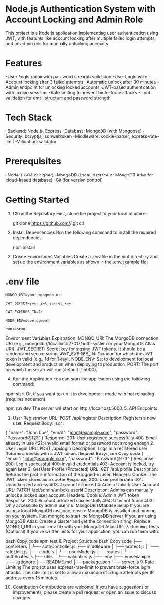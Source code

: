 # Node.js Authentication System with Account Locking and Admin Role
This project is a Node.js application implementing user authentication using JWT, with features like account locking after multiple failed login attempts, and an admin role for manually unlocking accounts.

# Features
  -User Registration with password strength validation
  -User Login with:
      -Account locking after 3 failed attempts
      -Automatic unlock after 30 minutes
  -Admin endpoint for unlocking locked accounts
  -JWT-based authentication with cookie sessions
  -Rate limiting to prevent brute-force attacks
  -Input validation for email structure and password strength

# Tech Stack
  -Backend: Node.js, Express
  -Database: MongoDB (with Mongoose)
  -Security: bcryptjs, jsonwebtoken
  -Middleware: cookie-parser, express-rate-limit
  -Validation: validator

# Prerequisites
  -Node.js (v14 or higher)
  -MongoDB (Local instance or MongoDB Atlas for cloud-based database)
  -Git (for version control)

# Getting Started

1. Clone the Repository
  First, clone the project to your local machine:

    git clone https://github.com/<your-username>/<repository-name>.git
    cd <repository-name>
    
2. Install Dependencies
  Run the following command to install the required dependencies:
  
    npm install
3. Create Environment Variables
  Create a .env file in the root directory and set up the environment variables as shown in the .env.example file:

# .env file
    MONGO_URI=your_mongodb_uri
    
    JWT_SECRET=your_jwt_secret_key
    
    JWT_EXPIRES_IN=1d
    
    NODE_ENV=development
    
    PORT=5000
  
  Environment Variables Explanation:
    MONGO_URI: The MongoDB connection URI (e.g., mongodb://localhost:27017/auth-system or your MongoDB Atlas URI).
    JWT_SECRET: Secret key for signing JWT tokens. It should be a random and secure string.
    JWT_EXPIRES_IN: Duration for which the JWT token is valid (e.g., 1d for 1 day).
    NODE_ENV: Set to development for local development and production when deploying to production.
    PORT: The port on which the server will run (default is 5000).

4. Run the Application
You can start the application using the following command:



npm start
Or, if you want to run it in development mode with hot reloading (requires nodemon):


npm run dev
The server will start on http://localhost:5000.
5. API Endpoints
1. User Registration
URL: POST /api/register
Description: Registers a new user.
Request Body:
json:

{
  "name": "John Doe",
  "email": "john@example.com",
  "password": "Password@123"
}
Response:
201: User registered successfully
400: Email already in use
422: Invalid email format or password not strong enough
2. User Login
URL: POST /api/login
Description: Logs in a registered user. Returns a cookie with a JWT token.
Request Body:
json
Copy code
{
  "email": "john@example.com",
  "password": "Password@123"
}
Response:
200: Login successful
400: Invalid credentials
403: Account is locked, try again later
3. Get User Profile (Protected)
URL: GET /api/profile
Description: Returns the profile information of the logged-in user.
Headers:
Cookie: The JWT token stored as a cookie
Response:
200: User profile data
401: Unauthorized access
403: Account is locked
4. Admin Unlock User Account
URL: PATCH /api/admin/unlock/:userId
Description: Admins can manually unlock a locked user account.
Headers:
Cookie: Admin JWT token
Response:
200: Account unlocked successfully
404: User not found
403: Only accessible by admin users
6. MongoDB Database Setup
If you are using a local MongoDB instance, ensure MongoDB is installed and running on your system.
Run mongod to start the MongoDB server.
If you are using MongoDB Atlas:
Create a cluster and get the connection string.
Replace MONGO_URI in your .env file with your MongoDB Atlas URI.
7. Running Tests (Optional)
If you've written tests for your application, you can run them with:

bash
Copy code
npm test
8. Project Structure
bash
Copy code
├── controllers
│   └── authController.js
├── middleware
│   ├── protect.js
│   └── rateLimit.js
├── models
│   └── userModel.js
├── routes
│   └── authRoutes.js
├── utils
│   └── validators.js
├── .env
├── .env.example
├── .gitignore
├── README.md
├── package.json
└── server.js
9. Rate Limiting
The project uses express-rate-limit to prevent brute-force login attacks. The rate limit is set to allow a maximum of 5 login attempts per IP address every 15 minutes.

10. Contribution
Contributions are welcome! If you have suggestions or improvements, please create a pull request or open an issue to discuss changes.
